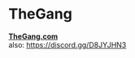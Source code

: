 # TheGang
<b>[TheGang.com](https://jermycorp.github.io/TheGang/TheGang/TheGang.html)</b><br>
also: https://discord.gg/D8JYJHN3
